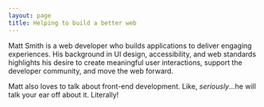 ```yaml
---
layout: page
title: Helping to build a better web
---
```

<!--
Matt Smith is a Portland, Maine-based web developer who builds applications to deliver engaging user experiences.
-->

Matt Smith is a web developer who builds applications to deliver engaging experiences. His background in UI design, accessibility, and web standards highlights his desire to create meaningful user interactions, support the developer community, and move the web forward.

Matt also loves to talk about front-end development. Like, *seriously*...he will talk your ear off about it. Literally!
